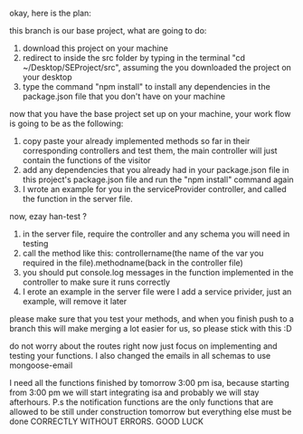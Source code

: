 okay, here is the plan:

this branch is our base project, what are going to do:
1) download this project on your machine
2) redirect to inside the src folder by typing in the terminal "cd ~/Desktop/SEProject/src", assuming the you downloaded the project on your desktop
3) type the command "npm install" to install any dependencies in the package.json file that you don't have on your machine

now that you have the base project set up on your machine, your work flow is going to be as the following:
1) copy paste your already implemented methods so far in their corresponding controllers and test them, the main controller will just contain the functions of the visitor
2) add any dependencies that you already had in your package.json file in this project's package.json file and run the "npm install" command again
3) I wrote an example for you in the serviceProvider controller, and called the function in the server file.


now, ezay han-test ? 
1) in the server file, require the controller and any schema you will need in testing
2) call the method like this: controllername(the name of the var you required in the file).methodname(back in the controller file)
3) you should put console.log messages in the function implemented in the controller to make sure it runs correctly
4) I erote an example in the server file were I add a service privider, just an example, will remove it later

please make sure that you test your methods, and when you finish push to a branch
this will make merging a lot easier for us, so please stick with this :D

do not worry about the routes right now just focus on implementing and testing your functions.
I also changed the emails in all schemas to use mongoose-email

I need all the functions finished by tomorrow 3:00 pm isa, because starting from 3:00 pm we will start integrating isa and probably we will stay afterhours.
P.s the notification functions are the only functions that are allowed to be still under construction tomorrow but everything else must be done CORRECTLY WITHOUT ERRORS. GOOD LUCK
